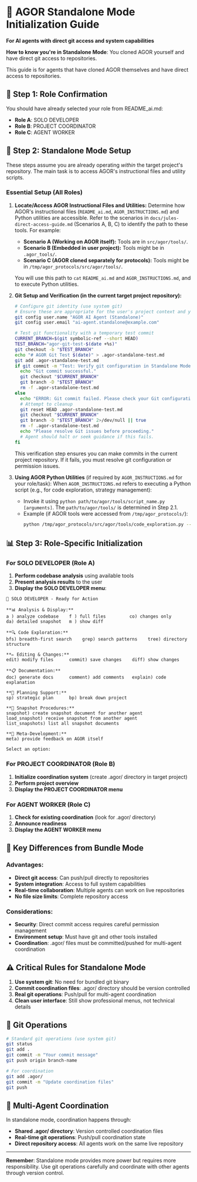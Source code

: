 # 🚀 AGOR Standalone Mode Initialization Guide

**For AI agents with direct git access and system capabilities**

**How to know you're in Standalone Mode**: You cloned AGOR yourself and have direct git access to repositories.

This guide is for agents that have cloned AGOR themselves and have direct access to repositories.

## 🎯 Step 1: Role Confirmation

You should have already selected your role from README_ai.md:

- **Role A**: SOLO DEVELOPER
- **Role B**: PROJECT COORDINATOR
- **Role C**: AGENT WORKER

## 🔧 Step 2: Standalone Mode Setup

These steps assume you are already operating *within* the target project's repository. The main task is to access AGOR's instructional files and utility scripts.

### Essential Setup (All Roles)

1.  **Locate/Access AGOR Instructional Files and Utilities:**
    Determine how AGOR's instructional files (`README_ai.md`, `AGOR_INSTRUCTIONS.md`) and Python utilities are accessible. Refer to the scenarios in `docs/jules-direct-access-guide.md` (Scenarios A, B, C) to identify the path to these tools. For example:
    *   **Scenario A (Working on AGOR itself):** Tools are in `src/agor/tools/`.
    *   **Scenario B (Embedded in user project):** Tools might be in `.agor_tools/`.
    *   **Scenario C (AGOR cloned separately for protocols):** Tools might be in `/tmp/agor_protocols/src/agor/tools/`.

    You will use this path to `cat` `README_ai.md` and `AGOR_INSTRUCTIONS.md`, and to execute Python utilities.

2.  **Git Setup and Verification (in the current target project repository):**

    ```bash
    # Configure git identity (use system git)
    # Ensure these are appropriate for the user's project context and your operational guidelines
    git config user.name "AGOR AI Agent (Standalone)"
    git config user.email "ai-agent.standalone@example.com"

    # Test git functionality with a temporary test commit
    CURRENT_BRANCH=$(git symbolic-ref --short HEAD)
    TEST_BRANCH="agor-git-test-$(date +%s)"
    git checkout -b "$TEST_BRANCH"
    echo "# AGOR Git Test $(date)" > .agor-standalone-test.md
    git add .agor-standalone-test.md
    if git commit -m "Test: Verify git configuration in Standalone Mode"; then
      echo "Git commit successful."
      git checkout "$CURRENT_BRANCH"
      git branch -D "$TEST_BRANCH"
      rm -f .agor-standalone-test.md
    else
      echo "ERROR: Git commit failed. Please check your Git configuration and repository permissions."
      # Attempt to cleanup
      git reset HEAD .agor-standalone-test.md
      git checkout "$CURRENT_BRANCH"
      git branch -D "$TEST_BRANCH" 2>/dev/null || true
      rm -f .agor-standalone-test.md
      echo "Please resolve Git issues before proceeding."
      # Agent should halt or seek guidance if this fails.
    fi
    ```
    This verification step ensures you can make commits in the current project repository. If it fails, you must resolve git configuration or permission issues.

3.  **Using AGOR Python Utilities** (if required by `AGOR_INSTRUCTIONS.md` for your role/task):
    When `AGOR_INSTRUCTIONS.md` refers to executing a Python script (e.g., for code exploration, strategy management):
    *   Invoke it using `python path/to/agor/tools/script_name.py [arguments]`. The `path/to/agor/tools/` is determined in Step 2.1.
    *   Example (if AGOR tools were accessed from `/tmp/agor_protocols/`):
        ```bash
        python /tmp/agor_protocols/src/agor/tools/code_exploration.py --pattern "my_function" .
        ```

## 📊 Step 3: Role-Specific Initialization

### For SOLO DEVELOPER (Role A)

1. **Perform codebase analysis** using available tools
2. **Present analysis results** to the user
3. **Display the SOLO DEVELOPER menu**:

```
🎼 SOLO DEVELOPER - Ready for Action

**📊 Analysis & Display:**
a ) analyze codebase    f ) full files         co) changes only
da) detailed snapshot   m ) show diff

**🔍 Code Exploration:**
bfs) breadth-first search    grep) search patterns    tree) directory structure

**✏️ Editing & Changes:**
edit) modify files      commit) save changes    diff) show changes

**📋 Documentation:**
doc) generate docs      comment) add comments   explain) code explanation

**🎯 Planning Support:**
sp) strategic plan      bp) break down project

**🤝 Snapshot Procedures:**
snapshot) create snapshot document for another agent
load_snapshot) receive snapshot from another agent
list_snapshots) list all snapshot documents

**🔄 Meta-Development:**
meta) provide feedback on AGOR itself

Select an option:
```

### For PROJECT COORDINATOR (Role B)

1. **Initialize coordination system** (create .agor/ directory in target project)
2. **Perform project overview**
3. **Display the PROJECT COORDINATOR menu**

### For AGENT WORKER (Role C)

1. **Check for existing coordination** (look for .agor/ directory)
2. **Announce readiness**
3. **Display the AGENT WORKER menu**

## 🔄 Key Differences from Bundle Mode

### Advantages:

- **Direct git access**: Can push/pull directly to repositories
- **System integration**: Access to full system capabilities
- **Real-time collaboration**: Multiple agents can work on live repositories
- **No file size limits**: Complete repository access

### Considerations:

- **Security**: Direct commit access requires careful permission management
- **Environment setup**: Must have git and other tools installed
- **Coordination**: .agor/ files must be committed/pushed for multi-agent coordination

## ⚠️ Critical Rules for Standalone Mode

1. **Use system git**: No need for bundled git binary
2. **Commit coordination files**: .agor/ directory should be version controlled
3. **Real git operations**: Push/pull for multi-agent coordination
4. **Clean user interface**: Still show professional menus, not technical details

## 🔄 Git Operations

```bash
# Standard git operations (use system git)
git status
git add .
git commit -m "Your commit message"
git push origin branch-name

# For coordination
git add .agor/
git commit -m "Update coordination files"
git push
```

## 🤝 Multi-Agent Coordination

In standalone mode, coordination happens through:

- **Shared .agor/ directory**: Version controlled coordination files
- **Real-time git operations**: Push/pull coordination state
- **Direct repository access**: All agents work on the same live repository

---

**Remember**: Standalone mode provides more power but requires more responsibility. Use git operations carefully and coordinate with other agents through version control.
